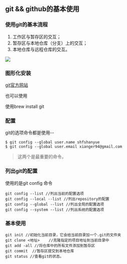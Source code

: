 ## git && github的基本使用

### 使用git的基本流程

1. 工作区与暂存区的交互；
2. 暂存区与本地仓库（分支）上的交互；
3. 本地仓库与远程仓库的交互。

![](https://p1-jj.byteimg.com/tos-cn-i-t2oaga2asx/gold-user-assets/2018/4/25/162fcc0987bf1c0a~tplv-t2oaga2asx-watermark.awebp)

### 图形化安装

[git官方网站](https://git-scm.com/download/mac)

也可以使用

使用brew install git

### 配置

git的选项命令都是使用--

```
$ git config --global user.name shfshanyue
$ git config --global user.email xianger94@gmail.com
```

> 这两个是最重要的命令，

### 列出git的配置

使用的是git config 命令

```
git config --list //列出当前的配置选项
git config --local --list //列出repository的配置
git config --global --list //列出全局的配置选项
git config --system --list //列出系统的配置选项
```



### 基本使用

```
git init //初始化当前目录，它会给当前目录加一个.git的文件夹
git clone <地址>    //克隆指定的项目地址到当前目录中
git add -all //将仓库中的所有文件添加到暂存区
git commit  //暂存区提交到本地仓库
git status //查看git的状态。
```

